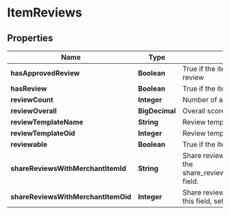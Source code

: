 

# ItemReviews


## Properties

| Name | Type | Description | Notes |
|------------ | ------------- | ------------- | -------------|
|**hasApprovedReview** | **Boolean** | True if the item has an approved review |  [optional] |
|**hasReview** | **Boolean** | True if the item has a review |  [optional] |
|**reviewCount** | **Integer** | Number of approved reviews |  [optional] |
|**reviewOverall** | **BigDecimal** | Overall score of reviews |  [optional] |
|**reviewTemplateName** | **String** | Review template name |  [optional] |
|**reviewTemplateOid** | **Integer** | Review template object identifier |  [optional] |
|**reviewable** | **Boolean** | True if the item is reviewable |  [optional] |
|**shareReviewsWithMerchantItemId** | **String** | Share reviews with item id.  To set, use the share_reviews_with_merchant_item_oid field. |  [optional] |
|**shareReviewsWithMerchantItemOid** | **Integer** | Share reviews with item oid.  To null out this field, set teh value to zero. |  [optional] |



